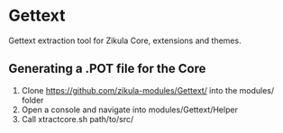 Gettext
=======

Gettext extraction tool for Zikula Core, extensions and themes.

Generating a .POT file for the Core
-----------------------------------

 1. Clone https://github.com/zikula-modules/Gettext/ into the modules/ folder
 2. Open a console and navigate into modules/Gettext/Helper
 3. Call xtractcore.sh path/to/src/
